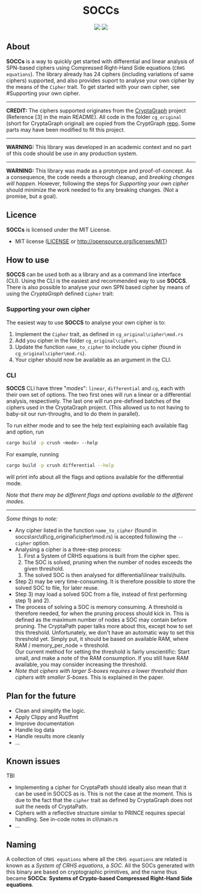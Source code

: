<h1 align="center">SOCCs</h1>

<p align="center">
    <a href="https://github.com/Simula-UiB/CryptaPath/blob/master/AUTHORS"><img src="https://img.shields.io/badge/authors-SimulaUIB-orange.svg"></a>
    <a href="https://github.com/Simula-UiB/CryptaPath/blob/master/LICENSE"><img src="https://img.shields.io/badge/license-MIT-blue.svg"></a>
</p>

## About
__SOCCs__ is a way to quickly get started with differential and linear analysis of
SPN-based ciphers using Compressed Right-Hand Side equations (`CRHS equations`). 
The library already has 24 ciphers (including variations of same ciphers) supported, and
also provides suport to analyse your own cipher by the means of the `Cipher` trait. To get 
started with your own cipher, see #Supporting your own cipher.

---

**CREDIT:** The ciphers supported originates from the [CryptaGraph]((https://eprint.iacr.org/2018/764.pdf))
project (Reference [3] in the main README). All code in the folder `cg_original` (short for CryptaGraph original)
are copied from the CryptGraph [repo](https://gitlab.com/psve/cryptagraph/-/find_file/master). Some parts may 
have been modified to fit this project.

---

**WARNING:** This library was developed in an academic context and no part of 
this code should be use in any production system.

---

**WARNING:** This library was made as a prototype and proof-of-concept. As a consequence, the code 
needs a thorough cleanup, and *breaking changes will happen*. However, following the steps for 
*Supporting your own cipher* should minimize the work needed to fix any breaking changes. (Not a 
promise, but a goal).

## Licence
__SOCCs__ is licensed under the MIT License.

* MIT license ([LICENSE](../LICENSE) or http://opensource.org/licenses/MIT)



## How to use
**SOCCS** can be used both as a library and as a command line interface (CLI). Using the CLI is the easiest
and recommended way to use **SOCCS**. There is also possible to analyse your own SPN based cipher by means
of using the *CryptaGraph* defined `Cipher` trait:

### Supporting your own cipher
 The easiest way to use **SOCCS** to analyse your own cipher is to:
1) Implement the `Cipher` trait, as defined in `cg_original\cipher\mod.rs`
2) Add you cipher in the folder `cg_original\cipher\`.
3) Update the function `name_to_cipher` to include you cipher (found in `cg_original\cipher\mod.rs`).
4) Your cipher should now be available as an argument in the CLI.

###  CLI
**SOCCS** CLI have three "*modes*": `linear`, `differential` and `cg`, each with their own set of options.
The two first ones will run a linear or a differential analysis, respectively. The last one will run pre-defined
batches of the ciphers used in the CryptaGraph project. (This allowed us to not having to baby-sit our run-throughs, and
to do them in parallel).

To run either mode and to see the help text explaining each available flag and option, run 

```bash
cargo build -p crush <mode> --help
```
For example, running
```bash
cargo build -p crush differential --help
```
will print info about all the flags and options available for the differential mode.

*Note that there may be different flags and options available to the different modes.*

---
*Some things to note:*
- Any cipher listed in the function `name_to_cipher` (found in soccs\src\dl\cg_original\cipher\mod.rs) is 
 accepted following the `--cipher` option.
- Analysing a cipher is a three-step process: 
  1) First a System of CRHS equations is built from the cipher spec.
  2) The SOC is solved, pruning when the number of nodes exceeds the given threshold.
  3) The solved SOC is then analysed for differential\linear trails\hulls.
- Step 2) may be very time-consuming. It is therefore possible to store the solved SOC to file, for later reuse. 
- Step 3) may load a solved SOC from a file, instead of first performing step 1) and 2).
- The process of solving a SOC is memory consuming. A threshold is therefore needed, for when the pruning process
 should kick in. This is defined as the maximum number of nodes a SOC may contain before pruning. The CryptaPath
 paper talks more about this, except how to set this threshold. Unfortunately, we don't have an automatic way
 to set this threshold yet. Simply put, it should be based on available RAM, where RAM / memory_per_node = threshold.   
 Our current method for setting the threshold is fairly unscientific: Start small, and make a note of the RAM consumption.
 If you still have RAM available, you may consider increasing the threshold.
- *Note that ciphers with larger S-boxes requires a lower threshold than ciphers with smaller S-boxes.*
 This is explained in the paper.

## Plan for the future

- Clean and simplify the logic.
- Apply Clippy and Rustfmt 
- Improve documentation
- Handle log data
- Handle results more cleanly
- ...

## Known issues
TBI
- Implementing a cipher for CryptaPath should ideally also mean that it can be used in SOCCS as is. This is not the
 case at the moment. This is due to the fact that the `cipher` trait as defined by CryptaGraph does not suit the needs
 of CryptaPath.
- Ciphers with a reflective structure similar to PRINCE requires special handling. See in-code notes in cli\main.rs
- ...

## Naming
A collection of `CRHS equations` where all the `CRHS equations` are related is
known as a _System of CRHS equations_, a _SOC_. All the SOCs generated
with this binary are based on cryptographic primitives, and the name thus became
__SOCCs__: __Systems of Crypto-based Compressed Right-Hand Side equations__.
